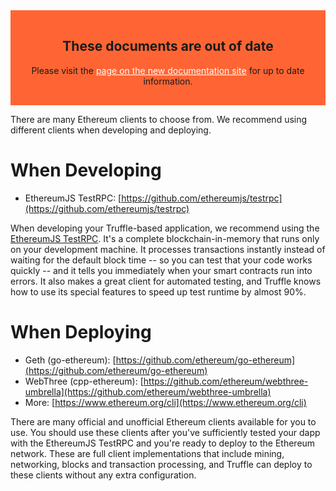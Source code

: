 <style>
  .DocumentationWarning {
    text-align: center;
    padding: 1rem;
    background:rgb(255, 101, 52);
  }

  .DocumentationWarning a {
    color: white;
  }
</style>
<section class="DocumentationWarning">
  <h1>These documents are out of date</h1>
  <p>Please visit the <a href="http://truffleframework.com/docs/getting_started/client">page on the new documentation site</a> for up to date information.</p>
</section>

There are many Ethereum clients to choose from. We recommend using different clients when developing and deploying.

# When Developing

* EthereumJS TestRPC: [https://github.com/ethereumjs/testrpc](https://github.com/ethereumjs/testrpc)

When developing your Truffle-based application, we recommend using the [EthereumJS TestRPC](https://github.com/ethereumjs/testrpc). It's a complete blockchain-in-memory that runs only on your development machine. It processes transactions instantly instead of waiting for the default block time -- so you can test that your code works quickly -- and it tells you immediately when your smart contracts run into errors. It also makes a great client for automated testing, and Truffle knows how to use its special features to speed up test runtime by almost 90%.

# When Deploying

* Geth (go-ethereum): [https://github.com/ethereum/go-ethereum](https://github.com/ethereum/go-ethereum)
* WebThree (cpp-ethereum): [https://github.com/ethereum/webthree-umbrella](https://github.com/ethereum/webthree-umbrella)
* More: [https://www.ethereum.org/cli](https://www.ethereum.org/cli)

There are many official and unofficial Ethereum clients available for you to use. You should use these clients after you've sufficiently tested your dapp with the EthereumJS TestRPC and you're ready to deploy to the Ethereum network. These are full client implementations that include mining, networking, blocks and transaction processing, and Truffle can deploy to these clients without any extra configuration.

<script>
  (function(i,s,o,g,r,a,m){i['GoogleAnalyticsObject']=r;i[r]=i[r]||function(){
  (i[r].q=i[r].q||[]).push(arguments)},i[r].l=1*new Date();a=s.createElement(o),
  m=s.getElementsByTagName(o)[0];a.async=1;a.src=g;m.parentNode.insertBefore(a,m)
  })(window,document,'script','https://www.google-analytics.com/analytics.js','ga');

  ga('create', 'UA-83874933-1', 'auto');
  ga('send', 'pageview');
</script>
